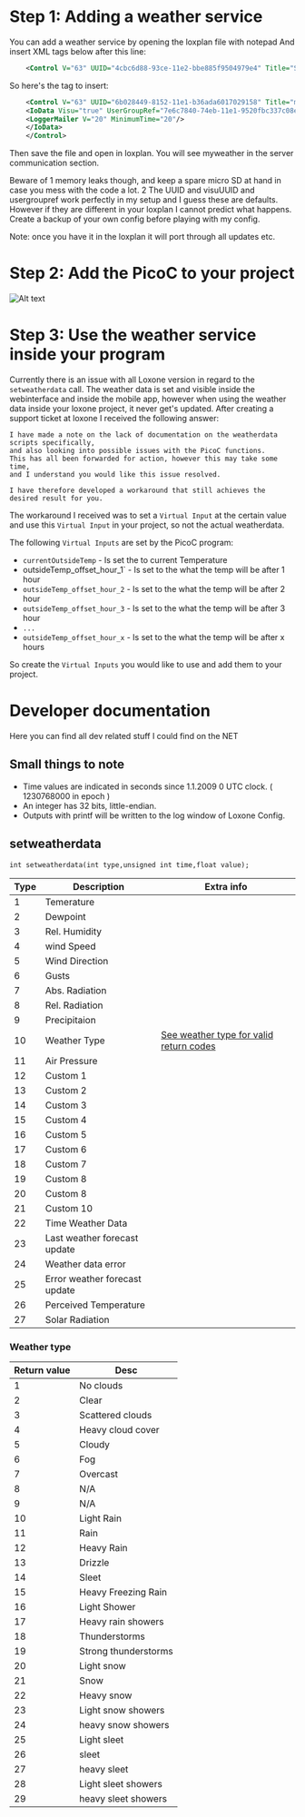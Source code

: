 # Step 1: Adding a weather service

You can add a weather service by opening the loxplan file with notepad
And insert XML tags below after this line:

```xml
    <Control V="63" UUID="4cbc6d88-93ce-11e2-bbe885f9504979e4" Title="Server communicatie" Type="WeatherCaption"/>
```

So here's the tag to insert:

```xml
    <Control V="63" UUID="6b028449-8152-11e1-b36ada6017029158" Title="myweather" Type="WeatherServer" Color="0,0,0" SType="1" Address="" Program="" VisuUUID="d83b0000-8727-11e1-bd1df582fe1a4aa2">
    <IoData Visu="true" UserGroupRef="7e6c7840-74eb-11e1-9520fbc337c08ef8" UserGroupRefRemote="7e6c7840-74eb-11e1-9520fbc337c08ef8">
    <LoggerMailer V="20" MinimumTime="20"/>
    </IoData>
    </Control>
```

Then save the file and open in loxplan. You will see myweather in the server communication section.

Beware of
  1 memory leaks though, and keep a spare micro SD at hand in case you mess with the code a lot.
  2 The UUID and visuUUID and usergroupref work perfectly in my setup and I guess these are defaults. However if they are different in your loxplan I cannot predict what happens. Create a backup of your own config before playing with my config.

Note: once you have it in the loxplan it will port through all updates etc.

# Step 2: Add the PicoC to your project #

![Alt text](https://raw2.github.com/netdata/loxone/master/img/myweather.png "Loxone weather service object")


# Step 3: Use the weather service inside your program #

Currently there is an issue with all Loxone version in regard to the `setweatherdata` call.
The weather data is set and visible inside the webinterface and inside the mobile app, however when using the weather data inside your loxone project, it never get's updated.
After creating a support ticket at loxone I received the following answer:

    I have made a note on the lack of documentation on the weatherdata scripts specifically,
    and also looking into possible issues with the PicoC functions.
    This has all been forwarded for action, however this may take some time,
    and I understand you would like this issue resolved.
    
    I have therefore developed a workaround that still achieves the desired result for you.

The workaround I received was to set a `Virtual Input` at the certain value and use this `Virtual Input` in your project, so not the actual weatherdata.

The following `Virtual Inputs` are set by the PicoC program:

  * `currentOutsideTemp` - Is set the to current Temperature
  * outsideTemp_offset_hour_1` - Is set to the what the temp will be after 1 hour
  * `outsideTemp_offset_hour_2` - Is set to the what the temp will be after 2 hour
  * `outsideTemp_offset_hour_3` - Is set to the what the temp will be after 3 hour
  * `...`
  * `outsideTemp_offset_hour_x` - Is set to the what the temp will be after x hours

So create the `Virtual Inputs` you would like to use and add them to your project.


# Developer documentation #

Here you can find all dev related stuff I could find on the NET

## Small things to note ##

  * Time values are indicated in seconds since 1.1.2009 0 UTC clock. ( 1230768000 in epoch )
  * An integer has 32 bits, little-endian.
  * Outputs with printf will be written to the log window of Loxone Config.

## setweatherdata ##

    int setweatherdata(int type,unsigned int time,float value);



Type |Description                    | Extra info
-----|-------------------------------|---------
1    | Temerature                    |
2    | Dewpoint                      |
3    | Rel. Humidity                 |
4    | wind Speed                    |
5    | Wind Direction                |
6    | Gusts                         |
7    | Abs. Radiation                |
8    | Rel. Radiation                |
9    | Precipitaion                  |
10   | Weather Type                  |[See weather type for valid return codes](.#weather-type)
11   | Air Pressure                  |
12   | Custom 1                      |
13   | Custom 2                      |
14   | Custom 3                      |
15   | Custom 4                      |
16   | Custom 5                      |
17   | Custom 6                      |
18   | Custom 7                      |
19   | Custom 8                      |
20   | Custom 8                      |
21   | Custom 10                     |
22   | Time Weather Data             |
23   | Last weather forecast update  |
24   | Weather data error            |
25   | Error weather forecast update |
26   | Perceived Temperature         |
27   | Solar Radiation               |

### Weather type ##

Return value | Desc
-------------|-------------------
1            | No clouds
2            | Clear
3            | Scattered clouds
4            | Heavy cloud cover
5            | Cloudy
6            | Fog
7            | Overcast
8            | N/A
9            | N/A
10           | Light Rain
11           | Rain
12           | Heavy Rain
13           | Drizzle
14           | Sleet
15           | Heavy Freezing Rain
16           | Light Shower
17           | Heavy rain showers
18           | Thunderstorms
19           | Strong thunderstorms
20           | Light snow
21           | Snow
22           | Heavy snow
23           | Light snow showers
24           | heavy snow showers
25           | Light sleet
26           | sleet
27           |  heavy sleet
28           | Light sleet showers
29           | heavy sleet showers


